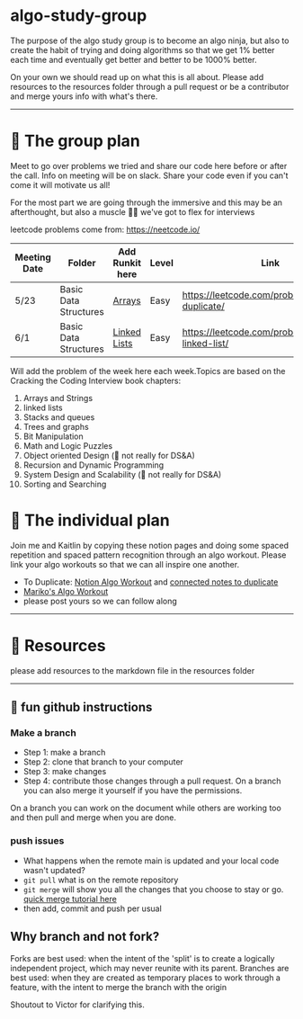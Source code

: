 # algo-study-group
The purpose of the algo study group is to become an algo ninja, but also to create the habit of trying and doing algorithms so that we get 1% better each time and eventually get better and better to be 1000% better.

On your own we should read up on what this is all about. Please add resources to the resources folder through a pull request or be a contributor and merge yours info with what's there.

---
# 📝 The group plan 
Meet to go over problems we tried and share our code here before or after the call. Info on meeting will be on slack. Share your code even if you can't come it will motivate us all!

For the most part we are going through the immersive and this may be an afterthought, but also a muscle 💪🏻 we've got to flex for interviews 

leetcode problems come from: https://neetcode.io/


|Meeting Date| Folder| Add Runkit here |Level|Link|
| --- | --- |---|---|---|
| 5/23 | Basic Data Structures |[Arrays](02-BasicDataStructures/arraysAndStrings.md) |Easy|https://leetcode.com/problems/contains-duplicate/   |
| 6/1 | Basic Data Structures |[Linked Lists](02-BasicDataStructures/linked_lists.md) |Easy| https://leetcode.com/problems/reverse-linked-list/   |

Will add the problem of the week here each week.Topics are based on the Cracking the Coding Interview book chapters:
1. Arrays and Strings
2. linked lists
3. Stacks and queues
4. Trees and graphs
5. Bit Manipulation
6. Math and Logic Puzzles
7. Object oriented Design (🤔 not really for DS&A)
8. Recursion and Dynamic Programming
9. System Design and Scalability (🤔 not really for DS&A)
10. Sorting and Searching

# 👤 The individual plan 
Join me and Kaitlin by copying these notion pages and doing some spaced repetition and spaced pattern recognition through an algo workout. Please link your algo workouts so that we can all inspire one another.

- To Duplicate: [Notion Algo Workout](https://www.notion.so/46259eca8427499ca6435b2ee68f93a2?v=3efce8372e534729bd8ca1e8e46a62a6) and [connected notes to duplicate](https://www.notion.so/928fc585a2924c90926c66424b6f4bc6?v=03dea86bde5744188afe9a3275042061)
- [Mariko's Algo Workout](https://www.notion.so/5cf2e0bd621b4d8487d29a70c619adfe?v=22643d1ac8374b2289b16cece8e4d7a1)
- please post yours so we can follow along



---
# 📖 Resources
please add resources to the markdown file in the resources folder


---
## 💾 fun github instructions

### Make a branch 

- Step 1: make a branch
- Step 2: clone that branch to your computer
- Step 3: make changes
- Step 4: contribute those changes through a pull request. On a branch you can also merge it yourself if you have the permissions. 

On a branch you can work on the document while others are working too and then pull and merge when you are done.

### push issues

- What happens when the remote main is updated and your local code wasn't updated?
- `git pull` what is on the remote repository
- `git merge` will show you all the changes that you choose to stay or go. [quick merge tutorial here](https://www.youtube.com/watch?v=QmKdodJU-js)
- then add, commit and push per usual

## Why branch and not fork?

Forks are best used: when the intent of the 'split' is to create a logically independent project, which may never reunite with its parent. Branches are best used: when they are created as temporary places to work through a feature, with the intent to merge the branch with the origin

Shoutout to Victor for clarifying this.

